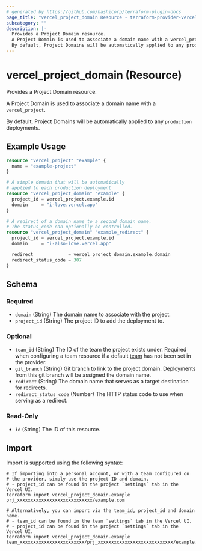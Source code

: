 ```yaml
---
# generated by https://github.com/hashicorp/terraform-plugin-docs
page_title: "vercel_project_domain Resource - terraform-provider-vercel"
subcategory: ""
description: |-
  Provides a Project Domain resource.
  A Project Domain is used to associate a domain name with a vercel_project.
  By default, Project Domains will be automatically applied to any production deployments.
---
```


# vercel_project_domain (Resource)

Provides a Project Domain resource.

A Project Domain is used to associate a domain name with a `vercel_project`.

By default, Project Domains will be automatically applied to any `production` deployments.

## Example Usage

```terraform
resource "vercel_project" "example" {
  name = "example-project"
}

# A simple domain that will be automatically
# applied to each production deployment
resource "vercel_project_domain" "example" {
  project_id = vercel_project.example.id
  domain     = "i-love.vercel.app"
}

# A redirect of a domain name to a second domain name.
# The status_code can optionally be controlled.
resource "vercel_project_domain" "example_redirect" {
  project_id = vercel_project.example.id
  domain     = "i-also-love.vercel.app"

  redirect             = vercel_project_domain.example.domain
  redirect_status_code = 307
}
```

<!-- schema generated by tfplugindocs -->
## Schema

### Required

- `domain` (String) The domain name to associate with the project.
- `project_id` (String) The project ID to add the deployment to.

### Optional

- `team_id` (String) The ID of the team the project exists under. Required when configuring a team resource if a default [team](/providers/vercel/vercel/latest/docs#team) has not been set in the provider.
- `git_branch` (String) Git branch to link to the project domain. Deployments from this git branch will be assigned the domain name.
- `redirect` (String) The domain name that serves as a target destination for redirects.
- `redirect_status_code` (Number) The HTTP status code to use when serving as a redirect.

### Read-Only

- `id` (String) The ID of this resource.

## Import

Import is supported using the following syntax:

```shell
# If importing into a personal account, or with a team configured on
# the provider, simply use the project ID and domain.
# - project_id can be found in the project `settings` tab in the Vercel UI.
terraform import vercel_project_domain.example prj_xxxxxxxxxxxxxxxxxxxxxxxxxxxx/example.com

# Alternatively, you can import via the team_id, project_id and domain name.
# - team_id can be found in the team `settings` tab in the Vercel UI.
# - project_id can be found in the project `settings` tab in the Vercel UI.
terraform import vercel_project_domain.example team_xxxxxxxxxxxxxxxxxxxxxxxx/prj_xxxxxxxxxxxxxxxxxxxxxxxxxxxx/example.com
```

